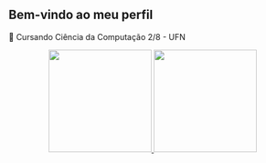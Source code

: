 ## Bem-vindo ao meu perfil

🔭 Cursando Ciência da Computação 2/8 - UFN

<div align="center" display="flex">
  <a href="https://github.com/MiguelToller">
  <img height="180em" src="https://github-readme-stats-sigma-five.vercel.app/api?username=MiguelToller&show_icons=true&theme=dracula&include_all_commits=true&count_private=true"/>
  <img height="180em" src="https://github-readme-stats-sigma-five.vercel.app/api/top-langs/?username=MiguelToller&layout=compact&langs_count=7&theme=dark"/>
</div>
